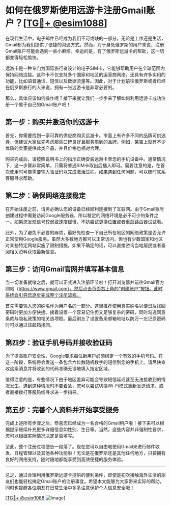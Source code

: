 # 如何在俄罗斯使用远游卡注册Gmail账户？[[TG💪+ @esim1088](https://t.me/s/esim1088)]

在现代生活中，电子邮件已经成为我们不可或缺的一部分。无论是工作还是生活，Gmail都为我们提供了便捷的沟通方式。然而，对于身处俄罗斯的用户来说，注册Gmail账户可能会遇到一些小麻烦。幸运的是，有了俄罗斯远游卡的帮助，这一切都变得轻松愉快。

远游卡是一种专门为国际旅行者设计的电子SIM卡，它能够帮助用户在全球范围内保持网络连接。这种卡不仅支持多个国家和地区的运营商网络，还具有许多实用的功能，比如语音通话、短信以及数据流量等。因此，对于计划前往俄罗斯或者已经在俄罗斯旅行的人来说，拥有一张远游卡是非常必要的。

那么，具体应该如何操作呢？接下来就让我们一步步来了解如何利用远游卡成功注册一个属于自己的Gmail账户吧！

## 第一步：购买并激活你的远游卡

首先，你需要找到一家可靠的供应商购买远游卡。市面上有许多不同的品牌可供选择，但建议大家优先考虑那些口碑良好且服务周到的品牌。例如，某宝上就有不少优质的卖家提供此类产品，并且价格也相对合理。

购买完成后，请按照说明书上的指示正确安装远游卡至您的手机设备中。通常情况下，这一步骤非常简单，只需将普通SIM卡取出后插入即可。需要注意的是，在首次使用时可能需要输入验证码以完成激活过程。如果遇到任何问题，可以随时联系客服寻求帮助。

## 第二步：确保网络连接稳定

在开始注册之前，请务必确认您的设备已经顺利连接到了互联网。由于Gmail账号创建过程中需要访问Google服务器，所以稳定的网络环境是必不可少的条件之一。如果您发现信号较弱或速度缓慢，不妨尝试更换位置或者重启路由器试试看。

此外，为了避免不必要的麻烦，最好先检查一下自己所在地区的网络政策是否允许正常使用Google服务。虽然大多数地方都可以正常访问，但也有少数国家和地区对某些特定网站实施了限制措施。如果不确定的话，可以直接咨询当地居民或者查阅相关资料获取最新信息。

## 第三步：访问Gmail官网并填写基本信息

当一切准备就绪之后，就可以正式进入注册环节啦！打开浏览器并前往Gmail官方网站（https://www.gmail.com），然后点击页面右上角的“创建账户”按钮。此时系统会引导您逐步完成整个注册流程。

首先需要输入您的姓名作为用户名的一部分。这里推荐使用真实姓名以便日后找回密码时更加方便快捷。接着设置一个容易记住但又足够复杂的密码，同时勾选同意条款与隐私政策的相关选项框。最后别忘了设置备用邮箱地址以防万一忘记原密码时可以通过该邮箱找回。

## 第四步：验证手机号码并接收验证码

为了提高账户安全性，Google要求每位新用户必须绑定一个有效的手机号码。在这一阶段，系统将会发送一条包含六位数随机数字的短信到您的手机上。请尽快查收这条消息并将收到的代码准确无误地填入指定区域。

值得注意的是，有些情况下由于地区差异可能会导致短信延迟甚至无法接收到的情况发生。遇到这种情况时不要着急，您可以尝试切换Wi-Fi模式重新发送请求，或者直接拨打客服热线寻求进一步指导。

## 第五步：完善个人资料并开始享受服务

完成上述所有步骤之后，恭喜您已经成为一名合格的Gmail用户啦！接下来可以根据提示继续补充更多详细信息如性别、生日等。当然，这些内容并非强制性要求，您可以根据实际情况决定是否填写。

至此，整个注册过程便告一段落了。现在您可以自由地使用Gmail来进行邮件收发、日程管理以及其他各种功能啦！无论是在俄罗斯还是其他任何地方，只要拥有良好的网络支持，随时随地都能享受到高效便捷的服务体验。

---

总之，通过合理利用俄罗斯远游卡提供的便利条件，即使是初次接触海外生活的朋友们也能轻松搞定Gmail账户的注册事宜。希望本文能够为大家带来实际的帮助，同时也提醒各位朋友在日常生活中多多注意保护个人信息安全哦！

[[TG💪+ @esim1088](https://t.me/s/esim1088) ![Image](https://i.postimg.cc/4NQfJmqS/Snipaste-2025-05-13-00-14-12.png)]